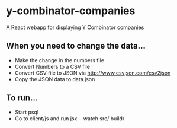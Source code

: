 # y-combinator-companies
A React webapp for displaying Y Combinator companies

## When you need to change the data...
  - Make the change in the numbers file
  - Convert Numbers to a CSV file
  - Convert CSV file to JSON via http://www.csvjson.com/csv2json
  - Copy the JSON data to data.json

## To run...
  - Start psql
  - Go to client/js and run jsx --watch src/ build/